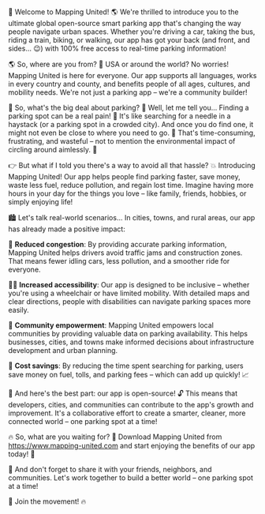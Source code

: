 🎉 Welcome to Mapping United! 🌎 We're thrilled to introduce you to the ultimate global open-source smart parking app that's changing the way people navigate urban spaces. Whether you're driving a car, taking the bus, riding a train, biking, or walking, our app has got your back (and front, and sides... 😉) with 100% free access to real-time parking information!

🌎 So, where are you from? 🤔 USA or around the world? No worries! Mapping United is here for everyone. Our app supports all languages, works in every country and county, and benefits people of all ages, cultures, and mobility needs. We're not just a parking app – we're a community builder!

🚨 So, what's the big deal about parking? 🤔 Well, let me tell you... Finding a parking spot can be a real pain! 🚌 It's like searching for a needle in a haystack (or a parking spot in a crowded city). And once you do find one, it might not even be close to where you need to go. 📍 That's time-consuming, frustrating, and wasteful – not to mention the environmental impact of circling around aimlessly. 🌳

👉 But what if I told you there's a way to avoid all that hassle? 💥 Introducing Mapping United! Our app helps people find parking faster, save money, waste less fuel, reduce pollution, and regain lost time. Imagine having more hours in your day for the things you love – like family, friends, hobbies, or simply enjoying life!

🏙️ Let's talk real-world scenarios... In cities, towns, and rural areas, our app has already made a positive impact:

🌆 **Reduced congestion**: By providing accurate parking information, Mapping United helps drivers avoid traffic jams and construction zones. That means fewer idling cars, less pollution, and a smoother ride for everyone.

🏃‍♂️ **Increased accessibility**: Our app is designed to be inclusive – whether you're using a wheelchair or have limited mobility. With detailed maps and clear directions, people with disabilities can navigate parking spaces more easily.

🎉 **Community empowerment**: Mapping United empowers local communities by providing valuable data on parking availability. This helps businesses, cities, and towns make informed decisions about infrastructure development and urban planning.

💸 **Cost savings**: By reducing the time spent searching for parking, users save money on fuel, tolls, and parking fees – which can add up quickly! 📈

🌟 And here's the best part: our app is open-source! 🔓 This means that developers, cities, and communities can contribute to the app's growth and improvement. It's a collaborative effort to create a smarter, cleaner, more connected world – one parking spot at a time!

🔥 So, what are you waiting for? 🎉 Download Mapping United from https://www.mapping-united.com and start enjoying the benefits of our app today! 📲

💬 And don't forget to share it with your friends, neighbors, and communities. Let's work together to build a better world – one parking spot at a time!

🌟 Join the movement! 🔥